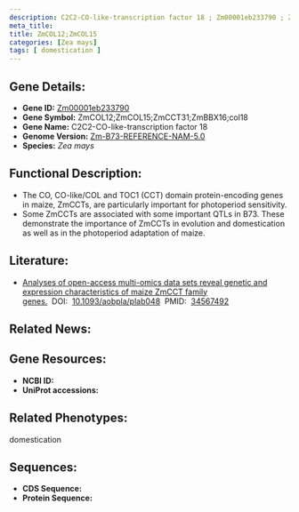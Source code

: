 ```yaml
---
description: C2C2-CO-like-transcription factor 18 ; Zm00001eb233790 ; Zea mays
meta_title:
title: ZmCOL12;ZmCOL15
categories: [Zea mays]
tags: [ domestication ]
---
```


## Gene Details:
- **Gene ID:**	[Zm00001eb233790]()
- **Gene Symbol:** ZmCOL12;ZmCOL15;ZmCCT31;ZmBBX16;col18
- **Gene Name:** C2C2-CO-like-transcription factor 18
- **Genome Version:** [Zm-B73-REFERENCE-NAM-5.0]()
- **Species:** *Zea mays*

## Functional Description:
   - The CO, CO-like/COL and TOC1 (CCT) domain protein-encoding genes in maize, ZmCCTs, are particularly important for photoperiod sensitivity. 
   - Some ZmCCTs are associated with some important QTLs in B73. These demonstrate the importance of ZmCCTs in evolution and domestication as well as in the photoperiod adaptation of maize.

## Literature:
   - [Analyses of open-access multi-omics data sets reveal genetic and expression characteristics of maize ZmCCT family genes.]( https://www.ncbi.nlm.nih.gov/pmc/articles/PMC8459886/)&nbsp;&nbsp;DOI:&nbsp;&nbsp;[10.1093/aobpla/plab048](https://www.ncbi.nlm.nih.gov/pmc/articles/PMC8459886/)&nbsp;&nbsp;PMID:&nbsp;&nbsp;[34567492](https://pubmed.ncbi.nlm.nih.gov/34567492/)

## Related News:

## Gene Resources:
- **NCBI ID:** [](https://www.ncbi.nlm.nih.gov/gene/?term=)
- **UniProt accessions:** [](https://www.uniprot.org/uniprotkb//entry)

## Related Phenotypes:
domestication

## Sequences:
- **CDS Sequence:**
- **Protein Sequence:**
